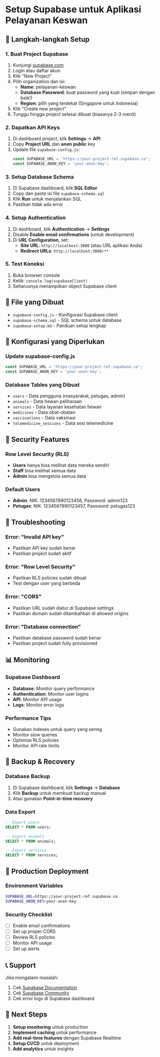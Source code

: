 # Setup Supabase untuk Aplikasi Pelayanan Keswan

## 🚀 Langkah-langkah Setup

### 1. Buat Project Supabase
1. Kunjungi [supabase.com](https://supabase.com)
2. Login atau daftar akun
3. Klik "New Project"
4. Pilih organization dan isi:
   - **Name**: pelayanan-keswan
   - **Database Password**: buat password yang kuat (simpan dengan baik!)
   - **Region**: pilih yang terdekat (Singapore untuk Indonesia)
5. Klik "Create new project"
6. Tunggu hingga project selesai dibuat (biasanya 2-3 menit)

### 2. Dapatkan API Keys
1. Di dashboard project, klik **Settings** → **API**
2. Copy **Project URL** dan **anon public** key
3. Update file `supabase-config.js`:
   ```javascript
   const SUPABASE_URL = 'https://your-project-ref.supabase.co';
   const SUPABASE_ANON_KEY = 'your-anon-key';
   ```

### 3. Setup Database Schema
1. Di Supabase dashboard, klik **SQL Editor**
2. Copy dan paste isi file `supabase-schema.sql`
3. Klik **Run** untuk menjalankan SQL
4. Pastikan tidak ada error

### 4. Setup Authentication
1. Di dashboard, klik **Authentication** → **Settings**
2. Disable **Enable email confirmations** (untuk development)
3. Di **URL Configuration**, set:
   - **Site URL**: `http://localhost:3000` (atau URL aplikasi Anda)
   - **Redirect URLs**: `http://localhost:3000/**`

### 5. Test Koneksi
1. Buka browser console
2. Ketik: `console.log(supabaseClient)`
3. Seharusnya menampilkan object Supabase client

## 📁 File yang Dibuat

- `supabase-config.js` - Konfigurasi Supabase client
- `supabase-schema.sql` - SQL schema untuk database
- `supabase-setup.md` - Panduan setup lengkap

## 🔧 Konfigurasi yang Diperlukan

### Update supabase-config.js
```javascript
const SUPABASE_URL = 'https://your-project-ref.supabase.co';
const SUPABASE_ANON_KEY = 'your-anon-key';
```

### Database Tables yang Dibuat
- `users` - Data pengguna (masyarakat, petugas, admin)
- `animals` - Data hewan peliharaan
- `services` - Data layanan kesehatan hewan
- `medicines` - Data obat-obatan
- `vaccinations` - Data vaksinasi
- `telemedicine_sessions` - Data sesi telemedicine

## 🔐 Security Features

### Row Level Security (RLS)
- **Users** hanya bisa melihat data mereka sendiri
- **Staff** bisa melihat semua data
- **Admin** bisa mengelola semua data

### Default Users
- **Admin**: NIK: 1234567890123456, Password: admin123
- **Petugas**: NIK: 1234567890123457, Password: petugas123

## 🚨 Troubleshooting

### Error: "Invalid API key"
- Pastikan API key sudah benar
- Pastikan project sudah aktif

### Error: "Row Level Security"
- Pastikan RLS policies sudah dibuat
- Test dengan user yang berbeda

### Error: "CORS"
- Pastikan URL sudah diatur di Supabase settings
- Pastikan domain sudah ditambahkan di allowed origins

### Error: "Database connection"
- Pastikan database password sudah benar
- Pastikan project sudah fully provisioned

## 📊 Monitoring

### Supabase Dashboard
- **Database**: Monitor query performance
- **Authentication**: Monitor user logins
- **API**: Monitor API usage
- **Logs**: Monitor error logs

### Performance Tips
- Gunakan indexes untuk query yang sering
- Monitor slow queries
- Optimize RLS policies
- Monitor API rate limits

## 🔄 Backup & Recovery

### Database Backup
1. Di Supabase dashboard, klik **Settings** → **Database**
2. Klik **Backup** untuk membuat backup manual
3. Atau gunakan **Point-in-time recovery**

### Data Export
```sql
-- Export users
SELECT * FROM users;

-- Export animals
SELECT * FROM animals;

-- Export services
SELECT * FROM services;
```

## 🚀 Production Deployment

### Environment Variables
```bash
SUPABASE_URL=https://your-project-ref.supabase.co
SUPABASE_ANON_KEY=your-anon-key
```

### Security Checklist
- [ ] Enable email confirmations
- [ ] Set up proper CORS
- [ ] Review RLS policies
- [ ] Monitor API usage
- [ ] Set up alerts

## 📞 Support

Jika mengalami masalah:
1. Cek [Supabase Documentation](https://supabase.com/docs)
2. Cek [Supabase Community](https://github.com/supabase/supabase/discussions)
3. Cek error logs di Supabase dashboard

## 🎯 Next Steps

1. **Setup monitoring** untuk production
2. **Implement caching** untuk performance
3. **Add real-time features** dengan Supabase Realtime
4. **Setup CI/CD** untuk deployment
5. **Add analytics** untuk insights
